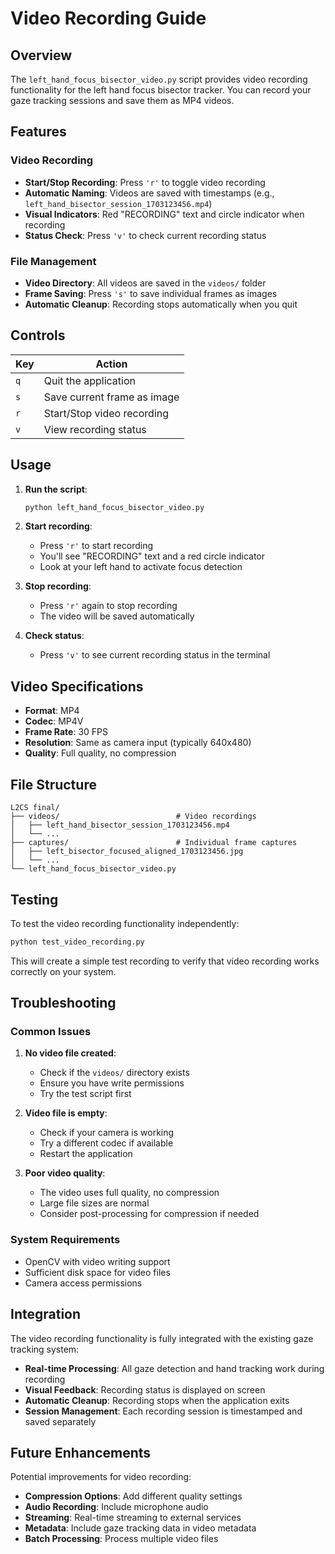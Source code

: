 # Video Recording Guide

## Overview
The `left_hand_focus_bisector_video.py` script provides video recording functionality for the left hand focus bisector tracker. You can record your gaze tracking sessions and save them as MP4 videos.

## Features

### Video Recording
- **Start/Stop Recording**: Press `'r'` to toggle video recording
- **Automatic Naming**: Videos are saved with timestamps (e.g., `left_hand_bisector_session_1703123456.mp4`)
- **Visual Indicators**: Red "RECORDING" text and circle indicator when recording
- **Status Check**: Press `'v'` to check current recording status

### File Management
- **Video Directory**: All videos are saved in the `videos/` folder
- **Frame Saving**: Press `'s'` to save individual frames as images
- **Automatic Cleanup**: Recording stops automatically when you quit

## Controls

| Key | Action |
|-----|--------|
| `q` | Quit the application |
| `s` | Save current frame as image |
| `r` | Start/Stop video recording |
| `v` | View recording status |

## Usage

1. **Run the script**:
   ```bash
   python left_hand_focus_bisector_video.py
   ```

2. **Start recording**:
   - Press `'r'` to start recording
   - You'll see "RECORDING" text and a red circle indicator
   - Look at your left hand to activate focus detection

3. **Stop recording**:
   - Press `'r'` again to stop recording
   - The video will be saved automatically

4. **Check status**:
   - Press `'v'` to see current recording status in the terminal

## Video Specifications

- **Format**: MP4
- **Codec**: MP4V
- **Frame Rate**: 30 FPS
- **Resolution**: Same as camera input (typically 640x480)
- **Quality**: Full quality, no compression

## File Structure

```
L2CS final/
├── videos/                          # Video recordings
│   ├── left_hand_bisector_session_1703123456.mp4
│   └── ...
├── captures/                        # Individual frame captures
│   ├── left_bisector_focused_aligned_1703123456.jpg
│   └── ...
└── left_hand_focus_bisector_video.py
```

## Testing

To test the video recording functionality independently:

```bash
python test_video_recording.py
```

This will create a simple test recording to verify that video recording works correctly on your system.

## Troubleshooting

### Common Issues

1. **No video file created**:
   - Check if the `videos/` directory exists
   - Ensure you have write permissions
   - Try the test script first

2. **Video file is empty**:
   - Check if your camera is working
   - Try a different codec if available
   - Restart the application

3. **Poor video quality**:
   - The video uses full quality, no compression
   - Large file sizes are normal
   - Consider post-processing for compression if needed

### System Requirements

- OpenCV with video writing support
- Sufficient disk space for video files
- Camera access permissions

## Integration

The video recording functionality is fully integrated with the existing gaze tracking system:

- **Real-time Processing**: All gaze detection and hand tracking work during recording
- **Visual Feedback**: Recording status is displayed on screen
- **Automatic Cleanup**: Recording stops when the application exits
- **Session Management**: Each recording session is timestamped and saved separately

## Future Enhancements

Potential improvements for video recording:

- **Compression Options**: Add different quality settings
- **Audio Recording**: Include microphone audio
- **Streaming**: Real-time streaming to external services
- **Metadata**: Include gaze tracking data in video metadata
- **Batch Processing**: Process multiple video files 